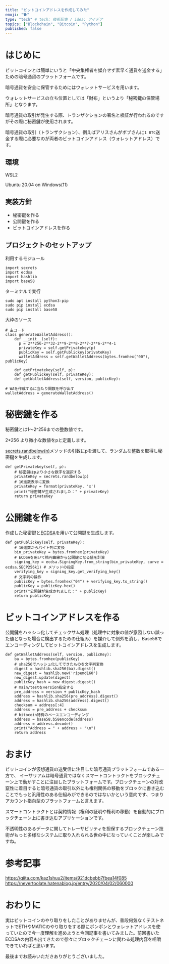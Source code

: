 ```yaml
---
title: "ビットコインアドレスを作成してみた"
emoji: "🐕"
type: "tech" # tech: 技術記事 / idea: アイデア
topics: ["Blockchain", "Bitcoin", "Python"]
published: false
---
```


# はじめに
ビットコインとは簡単にいうと「中央集権者を媒介せず素早く通貨を送金する」ための暗号通貨のプラットフォームです。

暗号通貨を安全に保管するためにはウォレットサービスを用います。

ウォレットサービスの立ち位置としては「財布」というより「秘密鍵の保管場所」となります。

暗号通貨の取引が発生する際、トランザクションの署名と検証が行われるのですがその際に秘密鍵が使用されます。

暗号通貨の取引（トランザクション）、例えばアリスさんがボブさんに`1 BTC`送金する際に必要なのが両者のビットコインアドレス（ウォレットアドレス）です。

## 環境
WSL2

Ubuntu 20.04 on Windows(11)

## 実装方針
- 秘密鍵を作る
- 公開鍵を作る
- ビットコインアドレスを作る

## プロジェクトのセットアップ
利用するモジュール
```py: main.py
import secrets
import ecdsa
import hashlib
import base58
```
ターミナルで実行
```
sudo apt install python3-pip
sudo pip install ecdsa
sudo pip install base58
```

大枠のソース
```py: main.py
# 主コード
class generateWalletAddress():
    def __init__(self):
      p = 2**256-2**32-2**9-2**8-2**7-2**6-2**4-1
      privateKey = self.getPrivatekey(p)
      publicKey = self.getPublickey(privateKey)
      walletAddress = self.getWalletAddress(bytes.fromhex("00"), publicKey)

    def getPrivatekey(self, p):
    def getPublickey(self, privateKey):
    def getWalletAddress(self, version, publicKey):

# WAを作成するに当たり関数を呼び出す
walletAddress = generateWalletAddress()
```

# 秘密鍵を作る
秘密鍵とは1～2^256までの整数値です。

2*256 より微小な数値をpと定義します。

[secrets.randbelow(n)](https://docs.python.org/ja/3/library/secrets.html)メソッドの引数にpを渡して、ランダムな整数を取得し秘密鍵を生成します。

```py: main.py
def getPrivatekey(self, p):
    # 秘密鍵はpより小さな数字を選択する
    privateKey = secrets.randbelow(p)
    # 16進数表示に変換
    privateKey = format(privateKey, 'x')
    print("秘密鍵が生成されました：" + privateKey)
    return privateKey
```

# 公開鍵を作る
作成した秘密鍵と[ECDSA](https://zenn.dev/mizuneko4345/articles/6f9837967d2ed1)を用いて公開鍵を生成します。
```py: main.py
def getPublickey(self, privateKey):
    # 16進数からバイト列に変換
    bin_privateKey = bytes.fromhex(privateKey)
    # ECDSAを用いて楕円曲線から公開鍵となる値を計算
    signing_key = ecdsa.SigningKey.from_string(bin_privateKey, curve = ecdsa.SECP256k1) # メソッドの指定
    verifying_key = signing_key.get_verifying_key()
    # 文字列の操作
    publicKey = bytes.fromhex("04") + verifying_key.to_string()
    publicKey = publicKey.hex()
    print("公開鍵が生成されました：" + publicKey)
    return publicKey
```

# ビットコインアドレスを作る
公開鍵をハッシュ化してチェックサム処理（処理中に対象の値が意図しない誤った値となった場合に検出するための仕組み）を媒介して例外を消し、Base58でエンコーディングしてビットコインアドレスを生成します。

```py: main.py
def getWalletAddress(self, version, publicKey):
    ba = bytes.fromhex(publicKey)
    # sha256でハッシュ化してできたものを文字列変換
    digest = hashlib.sha256(ba).digest()
    new_digest = hashlib.new('ripemd160')
    new_digest.update(digest)
    publicKey_hash = new_digest.digest()
    # main/testをversion指定する
    pre_address = version + publicKey_hash
    address = hashlib.sha256(pre_address).digest()
    address = hashlib.sha256(address).digest()
    checksum = address[:4]
    address = pre_address + checksum
    # bitocoin特有のベースエンコーディング
    address = base58.b58encode(address)
    address = address.decode()
    print("Address = " + address + "\n")
    return address
```

# おまけ
ビットコインが仮想通貨の送受信に注目した暗号通貨プラットフォームである一方で、
イーサリアムは暗号通貨ではなくスマートコントラクトをブロックチェーン上で動かすことに注目したプラットフォームです。ブロックチェーンの対改竄性に着目すると暗号通貨の取引以外にも権利関係の移動をブロックに書き込むことでもっと汎用性のある仕組みができるのではないかという意向です、つまりアカウント指向型のプラットフォームと言えます。

スマートコントラクトとは契約情報（権利の証明や権利の移動）を自動的にブロックチェーン上に書き込むアプリケーションです。

不透明性のあるデータに関してトレーサビリティを担保するブロックチェーン技術がもっと多様なシステムに取り入れられる世の中になっていくことが楽しみですね。

# 参考記事
https://qiita.com/kaz1shuu2/items/921dcbebb7fbea14f085
https://nevertoolate.hatenablog.jp/entry/2020/04/02/060000

# おわりに
実はビットコインのやり取りをしたことがありませんが、普段何気なくテストネットでETHやMATICのやり取りをする際にポンポンとウォレットアドレスを使っていたので今一度理解を進めようと今回記事を書いてみました。前回書いたECDSAの内容も出てきたので徐々にブロックチェーンに関わる処理内容を咀嚼できていればと思います。

最後までお読みいただきありがとうございました。